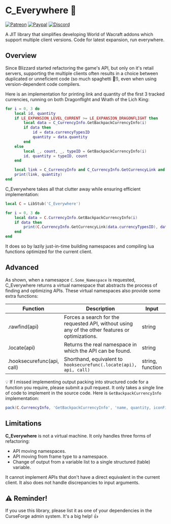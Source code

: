 # C_Everywhere :stars:
[![Patreon](http://img.shields.io/badge/news%20&%20rewards-patreon-ff4d42)](https://www.patreon.com/jaliborc)
[![Paypal](http://img.shields.io/badge/donate-paypal-1d3fe5)](https://www.paypal.me/jaliborc)
[![Discord](http://img.shields.io/badge/discuss-discord-5865F2)](https://bit.ly/discord-jaliborc)

A JIT library that simplifies developing World of Wacraft addons which support multiple client versions. Code for latest expansion, run everywhere.

## Overview
Since Blizzard started refactoring the game's API, but only on it's retail servers, supporting the multiple clients often results in a choice between duplicated or unneficient code (so much spaghetti :spaghetti:!), even when using version-dependent code compilers.

Here is an implementation for printing link and quantity of the first 3 tracked currencies, running on both Dragonflight and Wrath of the Lich King:

```lua
for i = 0, 3 do
    local id, quantity
    if LE_EXPANSION_LEVEL_CURRENT >= LE_EXPANSION_DRAGONFLIGHT then
        local data = C_CurrencyInfo.GetBackpackCurrencyInfo(i)
        if data then
            id = data.currencyTypesID
            quantity = data.quantity
        end
    else
        local _, count, _, typeID = GetBackpackCurrencyInfo(i)
        id, quantity = typeID, count
    end

    local link = C_CurrencyInfo and C_CurrencyInfo.GetCurrencyLink and C_CurrencyInfo.GetCurrencyLink(id) or GetCurrencyLink(id)
    print(link, quantity)
end
```

C_Everywhere takes all that clutter away while ensuring efficient implementation:

```lua
local C = LibStub('C_Everywhere')

for i = 0, 3 do
    local data = C.CurrencyInfo.GetBackpackCurrencyInfo(i)
    if data then
        print(C.CurrencyInfo.GetCurrencyLink(data.currencyTypesID), data.quantity)
    end
end
```

It does so by lazily just-in-time building namespaces and compiling lua functions optimized for the current client.
## Advanced
As shown, when a namesapce `C.Some_Namespace` is requested, C_Everywhere returns a virtual namespace that abstracts the process of finding and optimizing APIs. These virtual namespaces also provide some extra functions:

 Function | Description | Input | Return
 -------- | ----------- | ----- | ------- 
.rawfind(api) | Forces a search for the requested API, without using any of the other features or optimizations. | string | function
.locate(api) | Returns the real namespace in which the API can be found. | string | table
.hooksecurefunc(api, call) | Shorthand, equivalent to `hooksecurefunc(.locate(api), api, call)` | string, function | nil

:bulb: If I missed implementing output packing into structured code for a function you require, please submit a pull request. It only takes a single line of code to implement in the source code. Here is `GetBackpackCurrencyInfo` implementation:

```lua
pack(C.CurrencyInfo, 'GetBackpackCurrencyInfo', 'name, quantity, iconFileID, currencyTypesID')
```

## Limitations 
**C_Everywhere** is not a virtual machine. It only handles three forms of refactoring:
- API moving namespaces.
- API moving from frame type to a namespace.
- Change of output from a variable list to a single structured (table) variable.  

It cannot implement APIs that don't have a direct equivalent in the current client. It also does not handle discrepancies to input arguments.  

## :warning: Reminder!
If you use this library, please list it as one of your dependencies in the CurseForge admin system. It's a big help! :+1: